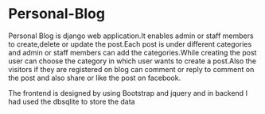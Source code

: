 # Personal-Blog
Personal Blog is django web application.It enables admin or staff members to create,delete or update the post.Each post is under different categories
and admin or staff members can add the categories.While creating the post user can choose the category in which user wants to create a post.Also the visitors if they are registered on blog can comment or reply to comment on the post and also share or like the post on facebook.

The frontend is designed by using Bootstrap and jquery and in backend I had used the dbsqlite to store the data
